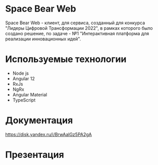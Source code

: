 # Space Bear Web

Space Bear Web - клиент, для сервиса, созданный для конкурса "Лидеры Цифровой Трансформации 2022", в рамках которого было создано решение,
по задаче - №1 "Интерактивная платформа для реализации инновационных идей".

# Используемые технологии

- Node js
- Angular 12
- RxJs
- NgRx
- Angular Material
- TypeScript

# Документация

https://disk.yandex.ru/i/BrwAalGz5PA2gA

# Презентация
